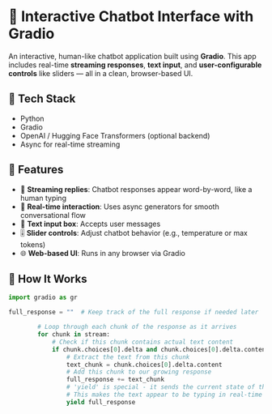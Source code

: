 # 💬 Interactive Chatbot Interface with Gradio

An interactive, human-like chatbot application built using **Gradio**. This app includes real-time **streaming responses**, **text input**, and **user-configurable controls** like sliders — all in a clean, browser-based UI.

## 🔧 Tech Stack
- Python
- Gradio
- OpenAI / Hugging Face Transformers (optional backend)
- Async for real-time streaming

## 📌 Features
- 🔄 **Streaming replies**: Chatbot responses appear word-by-word, like a human typing
- 🧠 **Real-time interaction**: Uses async generators for smooth conversational flow
- 📝 **Text input box**: Accepts user messages
- 🎚️ **Slider controls**: Adjust chatbot behavior (e.g., temperature or max tokens)
- 🌐 **Web-based UI**: Runs in any browser via Gradio

## 🧪 How It Works

```python
import gradio as gr

full_response = ""  # Keep track of the full response if needed later

        # Loop through each chunk of the response as it arrives
        for chunk in stream:
            # Check if this chunk contains actual text content
            if chunk.choices[0].delta and chunk.choices[0].delta.content:
                # Extract the text from this chunk
                text_chunk = chunk.choices[0].delta.content
                # Add this chunk to our growing response
                full_response += text_chunk
                # 'yield' is special - it sends the current state of the response to Gradio
                # This makes the text appear to be typing in real-time
                yield full_response

